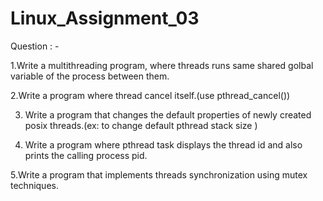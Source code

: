 # Linux_Assignment_03

Question : -

1.Write a multithreading program, where threads runs same shared golbal variable of the
process between them.

2.Write a program where thread cancel itself.(use pthread_cancel())

3. Write a program that changes the default properties of newly created posix threads.(ex: to
change default pthread stack size )

4. Write a program where pthread task displays the thread id and also prints the calling process
pid.

5.Write a program that implements threads synchronization using mutex techniques.
